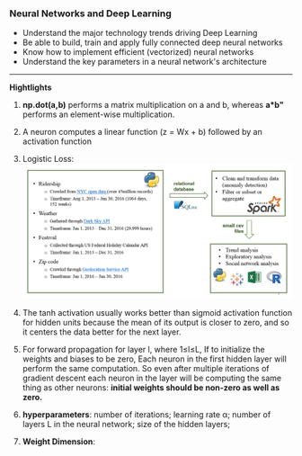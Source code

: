  ### Neural Networks and Deep Learning
 - Understand the major technology trends driving Deep Learning 
 - Be able to build, train and apply fully connected deep neural networks 
 - Know how to implement efficient (vectorized) neural networks 
 - Understand the key parameters in a neural network's architecture 
----------------------------
**Hightlights**

1. **np.dot(a,b)** performs a matrix multiplication on a and b, whereas **a*b"** performs an element-wise multiplication.

2. A neuron computes a linear function (z = Wx + b) followed by an activation function

3. Logistic Loss: ![Alt text](https://github.com/MiyainNYC/Green-cab-ridership/blob/master/charts/methodology.png)

4. The tanh activation usually works better than sigmoid activation function for hidden units because the mean of its output is closer to zero, and so it centers the data better for the next layer.

5. For forward propagation for layer l, where 1≤l≤L, If to initialize the weights and biases to be zero, Each neuron in the first hidden layer will 
perform the same computation. So even after multiple iterations of gradient descent each neuron in 
the layer will be computing the same thing as other neurons: **initial weights should be non-zero as well as zero.**

6. **hyperparameters**: number of iterations; learning rate α; number of layers L in the neural network; size of the hidden layers;

7. **Weight Dimension**:

